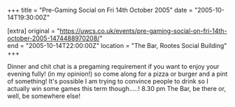 +++
title = "Pre-Gaming Social on Fri 14th October 2005"
date = "2005-10-14T19:30:00Z"

[extra]
original = "https://uwcs.co.uk/events/pre-gaming-social-on-fri-14th-october-2005-1474488970208/"    
end = "2005-10-14T22:00:00Z"
location = "The Bar, Rootes Social Building"
+++

Dinner and chit chat is a pregaming requirement if you want to enjoy your evening fully\! (in my opinion\!) so come along for a pizza or burger and a pint of something\! It's possible I am trying to convince people to drink so I actually win some games this term though.....\! 8.30 pm The Bar, be there or, well, be somewhere else\!


